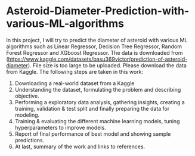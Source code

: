 # Asteroid-Diameter-Prediction-with-various-ML-algorithms
In this project, I will try to predict the diameter of asteroid with various ML algorithms such as Linear Regressor, Decision Tree Regressor, Random Forest Regressor and XGboost Regressor. The data is downloaded from (https://www.kaggle.com/datasets/basu369victor/prediction-of-asteroid-diameter).
File size is too large to be uploaded. Please download the data from Kaggle.
The following steps are taken in this work:
1. Downloading a real-world dataset from a Kaggle
2. Understanding the dataset, formulating the problem and describing objective.
3. Performing a exploratory data analysis, gathering insights, creating a training, validation & test split and finally preparing the data for modeling.
4. Training & evaluating the different machine learning models, tuning hyperparameters to improve models.
5. Report of final performance of best model and showing sample predictions.
6. At last, summary of the work and links to references.
